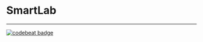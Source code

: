 # SmartLab
---
[![codebeat badge](https://codebeat.co/badges/ccfe67ae-b831-411c-9779-bb2cee86d557)](https://codebeat.co/projects/github-com-bye-lemon-smartlab-master)
